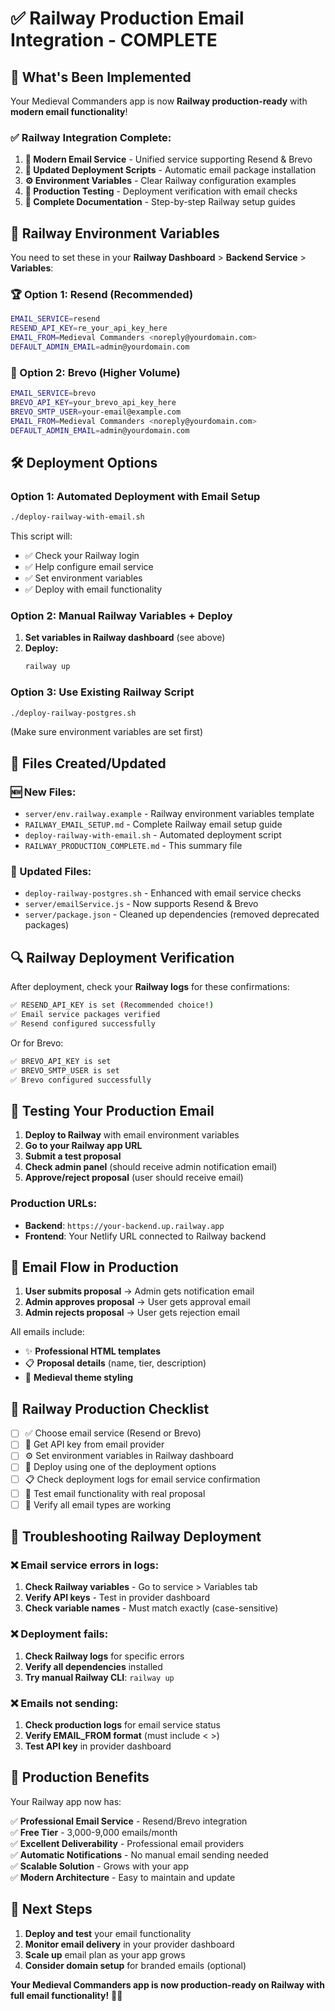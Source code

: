 # ✅ Railway Production Email Integration - COMPLETE

## 🎉 What's Been Implemented

Your Medieval Commanders app is now **Railway production-ready** with **modern email functionality**!

### ✅ Railway Integration Complete:

1. **📧 Modern Email Service** - Unified service supporting Resend & Brevo
2. **🔧 Updated Deployment Scripts** - Automatic email package installation
3. **⚙️ Environment Variables** - Clear Railway configuration examples
4. **🧪 Production Testing** - Deployment verification with email checks
5. **📖 Complete Documentation** - Step-by-step Railway setup guides

## 🚀 Railway Environment Variables

You need to set these in your **Railway Dashboard** > **Backend Service** > **Variables**:

### 🏆 Option 1: Resend (Recommended)

```bash
EMAIL_SERVICE=resend
RESEND_API_KEY=re_your_api_key_here
EMAIL_FROM=Medieval Commanders <noreply@yourdomain.com>
DEFAULT_ADMIN_EMAIL=admin@yourdomain.com
```

### 🥈 Option 2: Brevo (Higher Volume)

```bash
EMAIL_SERVICE=brevo
BREVO_API_KEY=your_brevo_api_key_here
BREVO_SMTP_USER=your-email@example.com
EMAIL_FROM=Medieval Commanders <noreply@yourdomain.com>
DEFAULT_ADMIN_EMAIL=admin@yourdomain.com
```

## 🛠️ Deployment Options

### Option 1: Automated Deployment with Email Setup
```bash
./deploy-railway-with-email.sh
```
This script will:
- ✅ Check your Railway login
- ✅ Help configure email service
- ✅ Set environment variables
- ✅ Deploy with email functionality

### Option 2: Manual Railway Variables + Deploy
1. **Set variables in Railway dashboard** (see above)
2. **Deploy:**
   ```bash
   railway up
   ```

### Option 3: Use Existing Railway Script
```bash
./deploy-railway-postgres.sh
```
(Make sure environment variables are set first)

## 📁 Files Created/Updated

### 🆕 New Files:
- `server/env.railway.example` - Railway environment variables template
- `RAILWAY_EMAIL_SETUP.md` - Complete Railway email setup guide
- `deploy-railway-with-email.sh` - Automated deployment script
- `RAILWAY_PRODUCTION_COMPLETE.md` - This summary file

### 📝 Updated Files:
- `deploy-railway-postgres.sh` - Enhanced with email service checks
- `server/emailService.js` - Now supports Resend & Brevo
- `server/package.json` - Cleaned up dependencies (removed deprecated packages)

## 🔍 Railway Deployment Verification

After deployment, check your **Railway logs** for these confirmations:

```bash
✅ RESEND_API_KEY is set (Recommended choice!)
✅ Email service packages verified
✅ Resend configured successfully
```

Or for Brevo:
```bash
✅ BREVO_API_KEY is set
✅ BREVO_SMTP_USER is set
✅ Brevo configured successfully
```

## 🧪 Testing Your Production Email

1. **Deploy to Railway** with email environment variables
2. **Go to your Railway app URL**
3. **Submit a test proposal** 
4. **Check admin panel** (should receive admin notification email)
5. **Approve/reject proposal** (user should receive email)

### Production URLs:
- **Backend**: `https://your-backend.up.railway.app`
- **Frontend**: Your Netlify URL connected to Railway backend

## 📧 Email Flow in Production

1. **User submits proposal** → Admin gets notification email
2. **Admin approves proposal** → User gets approval email  
3. **Admin rejects proposal** → User gets rejection email

All emails include:
- ✨ **Professional HTML templates**
- 📋 **Proposal details** (name, tier, description)
- 🎨 **Medieval theme styling**

## 🎯 Railway Production Checklist

- [ ] ✅ Choose email service (Resend or Brevo)
- [ ] 🔑 Get API key from email provider  
- [ ] ⚙️ Set environment variables in Railway dashboard
- [ ] 🚀 Deploy using one of the deployment options
- [ ] 📋 Check deployment logs for email service confirmation
- [ ] 🧪 Test email functionality with real proposal
- [ ] 📧 Verify all email types are working

## 🔧 Troubleshooting Railway Deployment

### ❌ Email service errors in logs:
1. **Check Railway variables** - Go to service > Variables tab
2. **Verify API keys** - Test in provider dashboard
3. **Check variable names** - Must match exactly (case-sensitive)

### ❌ Deployment fails:
1. **Check Railway logs** for specific errors
2. **Verify all dependencies** installed
3. **Try manual Railway CLI**: `railway up`

### ❌ Emails not sending:
1. **Check production logs** for email service status
2. **Verify EMAIL_FROM format** (must include < >)
3. **Test API key** in provider dashboard

## 🎉 Production Benefits

Your Railway app now has:

✅ **Professional Email Service** - Resend/Brevo integration  
✅ **Free Tier** - 3,000-9,000 emails/month  
✅ **Excellent Deliverability** - Professional email providers  
✅ **Automatic Notifications** - No manual email sending needed  
✅ **Scalable Solution** - Grows with your app  
✅ **Modern Architecture** - Easy to maintain and update  

## 🚀 Next Steps

1. **Deploy and test** your email functionality
2. **Monitor email delivery** in your provider dashboard  
3. **Scale up** email plan as your app grows
4. **Consider domain setup** for branded emails (optional)

**Your Medieval Commanders app is now production-ready on Railway with full email functionality!** 🏰📧

